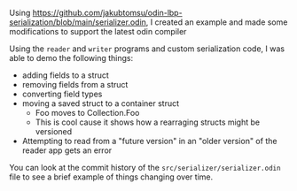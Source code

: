 Using https://github.com/jakubtomsu/odin-lbp-serialization/blob/main/serializer.odin, I created an example and made some modifications to support the latest odin compiler

Using the `reader` and `writer` programs and custom serialization code, I was able to demo the following things:
- adding fields to a struct
- removing fields from a struct
- converting field types
- moving a saved struct to a container struct
  - Foo moves to Collection.Foo
  - This is cool cause it shows how a rearraging structs might be versioned
 - Attempting to read from a "future version" in an "older version" of the reader app gets an error

You can look at the commit history of the `src/serializer/serializer.odin` file to see a brief example of things changing over time.
